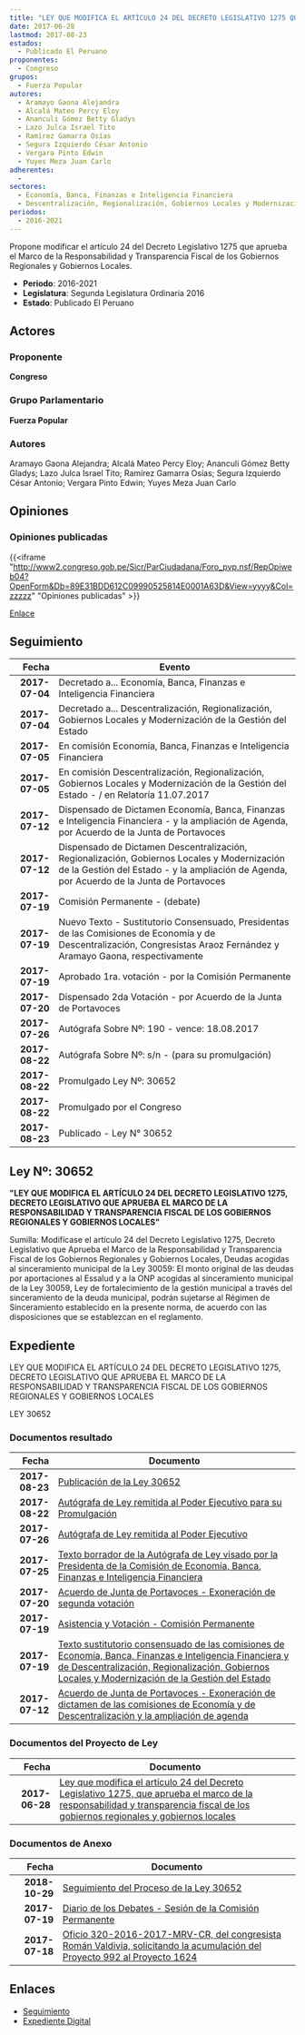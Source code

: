 ```yaml
---
title: "LEY QUE MODIFICA EL ARTÍCULO 24 DEL DECRETO LEGISLATIVO 1275 QUE APRUEBA EL MARCO DE LA RESPONSABILIDAD Y TRANSPARENCIA FISCAL DE LOS GOBIERNOS REGIONALES Y GOBIERNOS LOCALES"
date: 2017-06-28
lastmod: 2017-08-23
estados: 
  - Publicado El Peruano
proponentes: 
  - Congreso
grupos: 
  - Fuerza Popular
autores: 
  - Aramayo Gaona Alejandra
  - Alcalá Mateo Percy Eloy
  - Ananculi Gómez Betty Gladys
  - Lazo Julca Israel Tito
  - Ramírez Gamarra Osías
  - Segura Izquierdo César Antonio
  - Vergara Pinto Edwin
  - Yuyes Meza Juan Carlo
adherentes: 
  - 
sectores: 
  - Economía, Banca, Finanzas e Inteligencia Financiera
  - Descentralización, Regionalización, Gobiernos Locales y Modernización de la Gestión del Estado
periodos: 
  - 2016-2021
---
```


Propone modificar el artículo 24 del Decreto Legislativo 1275 que aprueba el Marco de la Responsabilidad y Transparencia Fiscal de los Gobiernos Regionales y Gobiernos Locales.

- **Periodo**: 2016-2021
- **Legislatura**: Segunda Legislatura Ordinaria 2016
- **Estado**: Publicado El Peruano

## Actores

### Proponente

**Congreso**

### Grupo Parlamentario

**Fuerza Popular**

### Autores

Aramayo Gaona Alejandra; Alcalá Mateo Percy Eloy; Ananculi Gómez Betty Gladys; Lazo Julca Israel Tito; Ramírez Gamarra Osías; Segura Izquierdo César Antonio; Vergara Pinto Edwin; Yuyes Meza Juan Carlo


## Opiniones

### Opiniones publicadas

{{<iframe "http://www2.congreso.gob.pe/Sicr/ParCiudadana/Foro_pvp.nsf/RepOpiweb04?OpenForm&Db=89E31BDD612C09990525814E0001A63D&View=yyyy&Col=zzzzz" "Opiniones publicadas" >}}

[Enlace](http://www2.congreso.gob.pe/Sicr/ParCiudadana/Foro_pvp.nsf/RepOpiweb04?OpenForm&Db=89E31BDD612C09990525814E0001A63D&View=yyyy&Col=zzzzz)

## Seguimiento

| Fecha | Evento |
|------:|--------|
| **2017-07-04** | Decretado a... Economía, Banca, Finanzas e Inteligencia Financiera|
| **2017-07-04** | Decretado a... Descentralización, Regionalización, Gobiernos Locales y Modernización de la Gestión del Estado|
| **2017-07-05** | En comisión Economía, Banca, Finanzas e Inteligencia Financiera|
| **2017-07-05** | En comisión Descentralización, Regionalización, Gobiernos Locales y Modernización de la Gestión del Estado - / en Relatoría 11.07.2017|
| **2017-07-12** | Dispensado de Dictamen Economía, Banca, Finanzas e Inteligencia Financiera - y la ampliación de Agenda, por Acuerdo de la Junta de Portavoces|
| **2017-07-12** | Dispensado de Dictamen Descentralización, Regionalización, Gobiernos Locales y Modernización de la Gestión del Estado - y la ampliación de Agenda, por Acuerdo de la Junta de Portavoces|
| **2017-07-19** | Comisión Permanente - (debate)|
| **2017-07-19** | Nuevo Texto - Sustitutorio Consensuado, Presidentas de las Comisiones de Economía y de Descentralización, Congresistas Araoz Fernández y Aramayo Gaona, respectivamente|
| **2017-07-19** | Aprobado 1ra. votación - por la Comisión Permanente|
| **2017-07-20** | Dispensado 2da Votación - por Acuerdo de la Junta de Portavoces|
| **2017-07-26** | Autógrafa Sobre Nº: 190 - vence: 18.08.2017|
| **2017-08-22** | Autógrafa Sobre Nº: s/n - (para su promulgación)|
| **2017-08-22** | Promulgado Ley Nº: 30652|
| **2017-08-22** | Promulgado por el Congreso|
| **2017-08-23** | Publicado - Ley N° 30652|

## Ley Nº: 30652

**"LEY QUE MODIFICA EL ARTÍCULO 24 DEL DECRETO LEGISLATIVO 1275, DECRETO LEGISLATIVO QUE APRUEBA EL MARCO DE LA RESPONSABILIDAD Y TRANSPARENCIA FISCAL DE LOS GOBIERNOS REGIONALES Y GOBIERNOS LOCALES"**

Sumilla: Modifícase el artículo 24 del Decreto Legislativo 1275, Decreto Legislativo que Aprueba el Marco de la Responsabilidad y Transparencia Fiscal de los Gobiernos Regionales y Gobiernos Locales, Deudas acogidas al sinceramiento municipal de la Ley 30059: El monto original de las deudas por aportaciones al Essalud y a la ONP acogidas al sinceramiento municipal de la Ley 30059, Ley de fortalecimiento de la gestión municipal a través del sinceramiento de la deuda municipal, podrán sujetarse al Régimen de Sinceramiento establecido en la presente norma, de acuerdo con las disposiciones que se establezcan en el reglamento.


## Expediente

LEY QUE MODIFICA EL ARTÍCULO 24 DEL DECRETO LEGISLATIVO 1275, DECRETO LEGISLATIVO QUE APRUEBA EL MARCO DE LA RESPONSABILIDAD Y TRANSPARENCIA FISCAL DE LOS GOBIERNOS REGIONALES Y GOBIERNOS LOCALES

LEY 30652


### Documentos resultado

| Fecha | Documento |
|------:|--------|
| **2017-08-23** | [Publicación de la Ley 30652](http://www.leyes.congreso.gob.pe/Documentos/2016_2021/ADLP/Normas_Legales/30652-LEY.pdf) |
| **2017-08-22** | [Autógrafa de Ley remitida al Poder Ejecutivo para su Promulgación](http://www.leyes.congreso.gob.pe/Documentos/2016_2021/ADLP/Texto_Aprobado/AU0162420170822.pdf) |
| **2017-07-26** | [Autógrafa de Ley remitida al Poder Ejecutivo](http://www.leyes.congreso.gob.pe/Documentos/2016_2021/Autografas/Ley_y_de_Resolucion_Legislativa/AU0162420170726.pdf) |
| **2017-07-25** | [Texto borrador de la Autógrafa de Ley visado por la Presidenta de la Comisión de Economía, Banca, Finanzas e Inteligencia Financiera](http://www.leyes.congreso.gob.pe/Documentos/2016_2021/Texto_Borrador_de_Autografa/BAU0162420170725.pdf) |
| **2017-07-20** | [Acuerdo de Junta de Portavoces - Exoneración de segunda votación](http://www.leyes.congreso.gob.pe/Documentos/2016_2021/Acuerdos/Junta_Portavoces/AJP0162420170720..PDF) |
| **2017-07-19** | [Asistencia y Votación - Comisión Permanente](http://www.leyes.congreso.gob.pe/Documentos/2016_2021/Asistencia_y_Votacion/Proyectos_de_Ley/AVCP0162420170719.pdf) |
| **2017-07-19** | [Texto sustitutorio consensuado de las comisiones de Economía, Banca, Finanzas e Inteligencia Financiera y de Descentralización, Regionalización, Gobiernos Locales y Modernización de la Gestión del Estado](http://www.leyes.congreso.gob.pe/Documentos/2016_2021/Texto_Sustitutorio/Consensuado/TSC0162420170719.pdf) |
| **2017-07-12** | [Acuerdo de Junta de Portavoces - Exoneración de dictamen de las comisiones de Economía y de Descentralización y la ampliación de agenda](http://www.leyes.congreso.gob.pe/Documentos/2016_2021/Acuerdos/Junta_Portavoces/AJP0162420170712.PDF) |

### Documentos del Proyecto de Ley

| Fecha | Documento |
|------:|--------|
| **2017-06-28** | [Ley que modifica el artículo 24 del Decreto Legislativo 1275, que aprueba el marco de la responsabilidad y transparencia fiscal de los gobiernos regionales y gobiernos locales](http://www.leyes.congreso.gob.pe/Documentos/2016_2021/Proyectos_de_Ley_y_de_Resoluciones_Legislativas/PL0162420170628..pdf) |

### Documentos de Anexo

| Fecha | Documento |
|------:|--------|
| **2018-10-29** | [Seguimiento del Proceso de la Ley 30652](http://www.leyes.congreso.gob.pe/Documentos/2016_2021/Seguimiento_de_Proyectos_de_Ley/01624PL20181029.pdf) |
| **2017-07-19** | [Diario de los Debates - Sesión de la Comisión Permanente](http://www2.congreso.gob.pe/Sicr/DiarioDebates/Publicad.nsf/SesionesPleno/05256D6E0073DFE905258163000BD65B/$FILE/PER-2016-14.pdf) |
| **2017-07-18** | [Oficio 320-2016-2017-MRV-CR, del congresista Román Valdivia, solicitando la acumulación del Proyecto 992 al Proyecto 1624](http://www.leyes.congreso.gob.pe/Documentos/2016_2021/Seguimiento_de_Proyectos_de_Ley/00940PL20170614.pdf) |

## Enlaces 

- [Seguimiento](http://www2.congreso.gob.pe/Sicr/TraDocEstProc/CLProLey2016.nsf/f7fff46988ca05b1052578e100829cc7/f3c477853e1383a905258150005ae2a2?OpenDocument)
- [Expediente Digital](http://www2.congreso.gob.pe/Sicr/TraDocEstProc/CLProLey2016.nsf/f7fff46988ca05b1052578e100829cc7/f3c477853e1383a905258150005ae2a2?OpenDocument&Click=05257FB7005EB655.eb71d0cf91d8294e05256cdf006b5706/$Body/0.1C6C)
